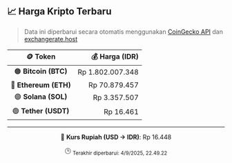 

<!-- HARGA_KRIPTO -->
## 📈 Harga Kripto Terbaru

> Data ini diperbarui secara otomatis menggunakan [CoinGecko API](https://www.coingecko.com/) dan [exchangerate.host](https://exchangerate.host/)

<div align="center">

| 🪙 Token | 💰 Harga (IDR) |
|:------:|---------------:|
| 🟠 **Bitcoin (BTC)**   | Rp 1.802.007.348 |
| 🔵 **Ethereum (ETH)**  | Rp 70.879.457 |
| 🟣 **Solana (SOL)**    | Rp 3.357.507 |
| 🟢 **Tether (USDT)**   | Rp 16.461 |

---

💱 **Kurs Rupiah (USD → IDR)**: Rp 16.448

🕒 <sub>Terakhir diperbarui: 4/9/2025, 22.49.22</sub>

</div>
<!-- /HARGA_KRIPTO -->